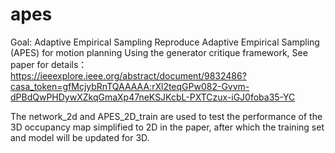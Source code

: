 # apes
Goal: Adaptive Empirical Sampling
Reproduce Adaptive Empirical Sampling (APES) for motion planning Using the generator critique framework, 
See paper for details：
https://ieeexplore.ieee.org/abstract/document/9832486?casa_token=gfMcjybRnTQAAAAA:rXl2teqGPw082-Gvvm-dPBdQwPHDywXZkqGmaXp47neKSJKcbL-PXTCzux-iGJ0foba35-YC

The network_2d and APES_2D_train are used to test the performance of the 3D occupancy map simplified to 2D in the paper, 
after which the training set and model will be updated for 3D.
